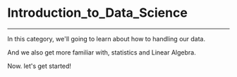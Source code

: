 # Introduction_to_Data_Science
--------------------------------
In this category, we'll going to learn about how to handling our data. 

And we also get more familiar with, statistics and  Linear Algebra.

Now. let's get started!
